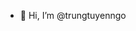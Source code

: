 - 👋 Hi, I’m @trungtuyenngo

<!---
trungtuyenngo/trungtuyenngo is a ✨ special ✨ repository because its `README.md` (this file) appears on your GitHub profile.
You can click the Preview link to take a look at your changes.
--->
